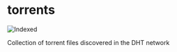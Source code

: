 torrents 
========
![Indexed](https://img.shields.io/badge/indexed-143999-blue)

Collection of torrent files discovered in the DHT network
